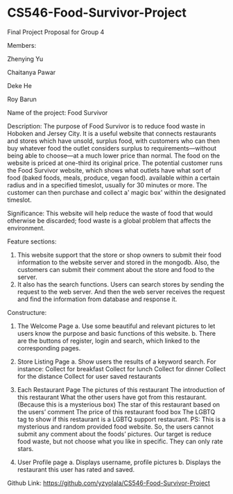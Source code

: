 # CS546-Food-Survivor-Project
Final Project Proposal for Group 4

Members:

Zhenying Yu

Chaitanya Pawar

Deke He

Roy Barun

Name of the project: 
Food Survivor

Description:
The purpose of Food Survivor is to reduce food waste in Hoboken and Jersey City. It is a useful website that connects restaurants and stores which have unsold, surplus food, with customers who can then buy whatever food the outlet considers surplus to requirements—without being able to choose—at a much lower price than normal. The food on the website is priced at one-third its original price. The potential customer runs the Food Survivor website, which shows what outlets have what sort of food (baked foods, meals, produce, vegan food). available within a certain radius and in a specified timeslot, usually for 30 minutes or more. The customer can then purchase and collect a' magic box' within the designated timeslot.
 
Significance:
This website will help reduce the waste of food that would otherwise be discarded; food waste is a global problem that affects the environment.

Feature sections:
1.	This website support that the store or shop owners to submit their food information to the website server and stored in the mongodb. Also, the customers can submit their comment about the store and food to the server.
2.	It also has the search functions. Users can search stores by sending the request to the web server. And then the web server receives the request and find the information from database and response it.

Constructure:
1. The Welcome Page 
a. Use some beautiful and relevant pictures to let users know the purpose and basic functions of this website. 
b. There are the buttons of register, login and search, which linked to the corresponding pages.

2. Store Listing Page 
a. Show users the results of a keyword search.
For instance: 
Collect for breakfast
Collect for lunch
Collect for dinner
Collect for the distance
Collect for user saved restaurants

3. Each Restaurant Page 
The pictures of this restaurant
The introduction of this restaurant
What the other users have got from this restaurant. (Because this is a mysterious box)
The star of this restaurant based on the users’ comment
The price of this restaurant food box
The LGBTQ tag to show if this restaurant is a LGBTQ support restaurant.
PS: This is a mysterious and random provided food website. So, the users cannot submit any comment about the foods’ pictures. Our target is reduce food waste, but not choose what you like in specific. They can only rate stars.

4. User Profile page
a. Displays username, profile pictures 
b. Displays the restaurant this user has rated and saved. 


Github Link:
https://github.com/yzyolala/CS546-Food-Survivor-Project